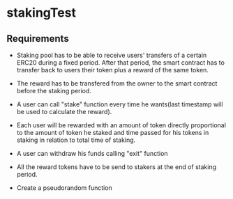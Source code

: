 # stakingTest

## Requirements

* Staking pool has to be able to receive users' transfers of a certain ERC20 during a fixed period. 
After that period, the smart contract has to transfer back to users their token plus a reward of the same token.
* The reward has to be transfered from the owner to the smart contract before the staking period.
* A user can call "stake" function every time he wants(last timestamp will be used to calculate the reward).
* Each user will be rewarded with an amount of token directly proportional to the amount of token he staked and time passed for his tokens in staking 
in relation to total time of staking.
* A user can withdraw his funds calling "exit" function
* All the reward tokens have to be send to stakers at the end of staking period.

* Create a pseudorandom function



